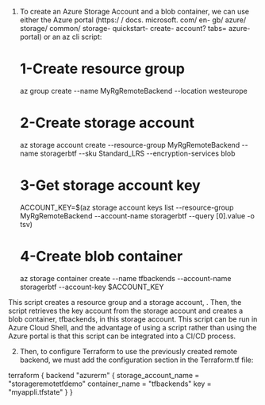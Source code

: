 1. To create an Azure Storage Account and a blob container, we can use either the Azure portal (https:/ / docs. microsoft. com/ en- gb/ azure/ storage/ common/ storage- quickstart- create- account? tabs= azure- portal) or an az cli script:

    # 1-Create resource group
    az group create --name MyRgRemoteBackend --location westeurope

    # 2-Create storage account
    az storage account create --resource-group MyRgRemoteBackend --name storagerbtf --sku Standard_LRS --encryption-services blob

    # 3-Get storage account key
    ACCOUNT_KEY=$(az storage account keys list --resource-group MyRgRemoteBackend --account-name storagerbtf --query [0].value -o tsv)

    # 4-Create blob container
    az storage container create --name tfbackends --account-name storagerbtf --account-key $ACCOUNT_KEY

This script creates a <MyRgRemoteBackend> resource group and a storage account, <storageremotetf>.
Then, the script retrieves the key account from the storage account and creates a blob container, tfbackends, in this storage account.
This script can be run in Azure Cloud Shell, and the advantage of using a script rather than using the Azure portal is that this script can be integrated into a CI/CD process.

2. Then, to configure Terraform to use the previously created remote backend, we must add the configuration section in the Terraform.tf file:

terraform {
    backend "azurerm" {
        storage_account_name = "storageremotetfdemo"
        container_name       = "tfbackends"
        key                  = "myappli.tfstate"
    }
}